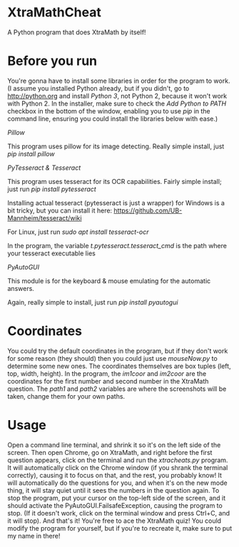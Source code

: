 # XtraMathCheat
A Python program that does XtraMath by itself!
# Before you run
You're gonna have to install some libraries
in order for the program to work. (I assume you installed Python already, but if you didn't, go to http://python.org and install _Python 3_, not Python 2, because it
won't work with Python 2. In the installer, make sure to check the _Add Python to PATH_ checkbox in the bottom of the window, enabling you to use _pip_ in the command line, 
ensuring you could install the libraries below with ease.)

*Pillow*

This program uses pillow for its image
detecting. Really simple install, just
_pip install pillow_

*PyTesseract & Tesseract*

This program uses tesseract for its
OCR capabilities. Fairly simple install;
just run _pip install pytesseract_

Installing actual tesseract (pytesseract is just a wrapper) for Windows is a bit
tricky, but you can install it here:
https://github.com/UB-Mannheim/tesseract/wiki

For Linux, just run _sudo apt install tesseract-ocr_

In the program, the variable
_t.pytesseract.tesseract\_cmd_ is the path
where your tesseract executable lies

*PyAutoGUI*

This module is for the keyboard & mouse emulating
for the automatic answers.

Again, really simple to install, just run
_pip install pyautogui_

# Coordinates
You could try the default coordinates in the
program, but if they don't work for some
reason (they should) then you could just use _mouseNow.py_
to determine some new ones. The coordinates
themselves are box tuples (left, top, width, height).
In the program, the _im1coor_ and _im2coor_ are the
coordinates for the first number and second number
in the XtraMath question. The _path1_ and _path2_
variables are where the screenshots will be taken,
change them for your own paths.

# Usage
Open a command line terminal, and shrink it so it's
on the left side of the screen. Then open Chrome,
go on XtraMath, and right before the first question
appears, click on the terminal and run the _xtracheats.py_
program. It will automatically click on the Chrome window (if you shrank the terminal correctly),
causing it to focus on that, and the rest, you probably
know! It will automatically do the questions for you,
and when it's on the new mode thing, it will stay quiet until
it sees the numbers in the question again. To stop the program,
put your cursor on the top-left side of the screen, and it
should activate the PyAutoGUI.FailsafeException, causing the
program to stop. (If it doesn't work, click on the terminal window and press Ctrl+C, and it will stop).
And that's it! You're free to ace the XtraMath quiz!
You could modify the program for yourself, but if you're
to recreate it, make sure to put my name in there!
